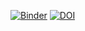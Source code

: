 [![Binder](https://mybinder.org/badge_logo.svg)](https://mybinder.org/v2/gh/bclaremar/test/HEAD)
[![DOI](https://sandbox.zenodo.org/badge/421841378.svg)](https://sandbox.zenodo.org/badge/latestdoi/421841378)
